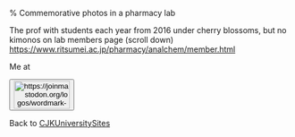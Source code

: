 % Commemorative photos in a pharmacy lab

The prof with students each year from 2016 under cherry blossoms, but no kimonos on lab members page (scroll down) https://www.ritsumei.ac.jp/pharmacy/analchem/member.html


Me at
<form action='https://mastodon.sdf.org/@drbean'>
<button type='submit' class='btn'>
<img src='./mastodon.svg'
alt='https://joinmastodon.org/logos/wordmark-black-text.svg'
style='width:100px;height:50px'/>
</button></form>

Back to [CJKUniversitySites](CJKUniversitySites.html)
